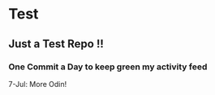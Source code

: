 # Test
## Just a Test Repo !!
### One Commit a Day to keep green my activity feed 

7-Jul: More Odin!


